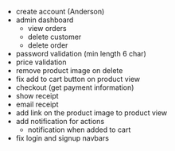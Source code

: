 - create account (Anderson)
- admin dashboard
  - view orders
  - delete customer
  - delete order
- password validation (min length 6 char)
- price validation
- remove product image on delete
- fix add to cart button on product view
- checkout (get payment information)
- show receipt
- email receipt
- add link on the product image to product view
- add notification for actions
  - notification when added to cart
- fix login and signup navbars